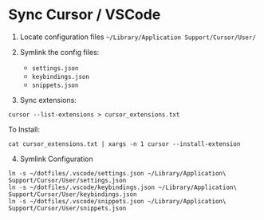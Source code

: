 # Sync Cursor / VSCode

1. Locate configuration files `~/Library/Application Support/Cursor/User/`
2. Symlink the config files:

   - `settings.json`
   - `keybindings.json`
   - `snippets.json`

3. Sync extensions:

```
cursor --list-extensions > cursor_extensions.txt
```

To Install:

```
cat cursor_extensions.txt | xargs -n 1 cursor --install-extension
```

4. Symlink Configuration

```
ln -s ~/dotfiles/.vscode/settings.json ~/Library/Application\ Support/Cursor/User/settings.json
ln -s ~/dotfiles/.vscode/keybindings.json ~/Library/Application\ Support/Cursor/User/keybindings.json
ln -s ~/dotfiles/.vscode/snippets.json ~/Library/Application\ Support/Cursor/User/snippets.json
```

